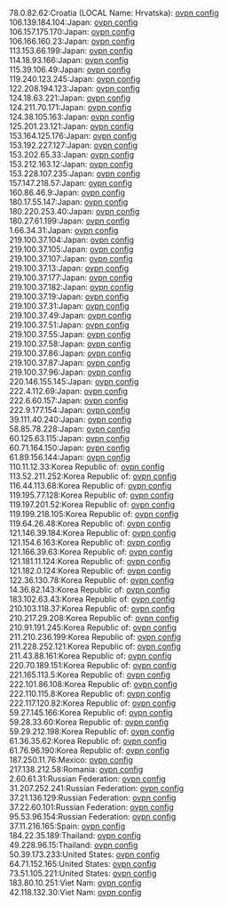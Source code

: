 78.0.82.62:Croatia (LOCAL Name: Hrvatska): [ovpn config](vpn/78_0_82_62.ovpn)  
106.139.184.104:Japan: [ovpn config](vpn/106_139_184_104.ovpn)  
106.157.175.170:Japan: [ovpn config](vpn/106_157_175_170.ovpn)  
106.166.160.23:Japan: [ovpn config](vpn/106_166_160_23.ovpn)  
113.153.66.199:Japan: [ovpn config](vpn/113_153_66_199.ovpn)  
114.18.93.166:Japan: [ovpn config](vpn/114_18_93_166.ovpn)  
115.39.106.49:Japan: [ovpn config](vpn/115_39_106_49.ovpn)  
119.240.123.245:Japan: [ovpn config](vpn/119_240_123_245.ovpn)  
122.208.194.123:Japan: [ovpn config](vpn/122_208_194_123.ovpn)  
124.18.63.221:Japan: [ovpn config](vpn/124_18_63_221.ovpn)  
124.211.70.171:Japan: [ovpn config](vpn/124_211_70_171.ovpn)  
124.38.105.163:Japan: [ovpn config](vpn/124_38_105_163.ovpn)  
125.201.23.121:Japan: [ovpn config](vpn/125_201_23_121.ovpn)  
153.164.125.176:Japan: [ovpn config](vpn/153_164_125_176.ovpn)  
153.192.227.127:Japan: [ovpn config](vpn/153_192_227_127.ovpn)  
153.202.65.33:Japan: [ovpn config](vpn/153_202_65_33.ovpn)  
153.212.163.12:Japan: [ovpn config](vpn/153_212_163_12.ovpn)  
153.228.107.235:Japan: [ovpn config](vpn/153_228_107_235.ovpn)  
157.147.218.57:Japan: [ovpn config](vpn/157_147_218_57.ovpn)  
160.86.46.9:Japan: [ovpn config](vpn/160_86_46_9.ovpn)  
180.17.55.147:Japan: [ovpn config](vpn/180_17_55_147.ovpn)  
180.220.253.40:Japan: [ovpn config](vpn/180_220_253_40.ovpn)  
180.27.61.199:Japan: [ovpn config](vpn/180_27_61_199.ovpn)  
1.66.34.31:Japan: [ovpn config](vpn/1_66_34_31.ovpn)  
219.100.37.104:Japan: [ovpn config](vpn/219_100_37_104.ovpn)  
219.100.37.105:Japan: [ovpn config](vpn/219_100_37_105.ovpn)  
219.100.37.107:Japan: [ovpn config](vpn/219_100_37_107.ovpn)  
219.100.37.13:Japan: [ovpn config](vpn/219_100_37_13.ovpn)  
219.100.37.177:Japan: [ovpn config](vpn/219_100_37_177.ovpn)  
219.100.37.182:Japan: [ovpn config](vpn/219_100_37_182.ovpn)  
219.100.37.19:Japan: [ovpn config](vpn/219_100_37_19.ovpn)  
219.100.37.31:Japan: [ovpn config](vpn/219_100_37_31.ovpn)  
219.100.37.49:Japan: [ovpn config](vpn/219_100_37_49.ovpn)  
219.100.37.51:Japan: [ovpn config](vpn/219_100_37_51.ovpn)  
219.100.37.55:Japan: [ovpn config](vpn/219_100_37_55.ovpn)  
219.100.37.58:Japan: [ovpn config](vpn/219_100_37_58.ovpn)  
219.100.37.86:Japan: [ovpn config](vpn/219_100_37_86.ovpn)  
219.100.37.87:Japan: [ovpn config](vpn/219_100_37_87.ovpn)  
219.100.37.96:Japan: [ovpn config](vpn/219_100_37_96.ovpn)  
220.146.155.145:Japan: [ovpn config](vpn/220_146_155_145.ovpn)  
222.4.112.69:Japan: [ovpn config](vpn/222_4_112_69.ovpn)  
222.6.60.157:Japan: [ovpn config](vpn/222_6_60_157.ovpn)  
222.9.177.154:Japan: [ovpn config](vpn/222_9_177_154.ovpn)  
39.111.40.240:Japan: [ovpn config](vpn/39_111_40_240.ovpn)  
58.85.78.228:Japan: [ovpn config](vpn/58_85_78_228.ovpn)  
60.125.63.115:Japan: [ovpn config](vpn/60_125_63_115.ovpn)  
60.71.164.150:Japan: [ovpn config](vpn/60_71_164_150.ovpn)  
61.89.156.144:Japan: [ovpn config](vpn/61_89_156_144.ovpn)  
110.11.12.33:Korea Republic of: [ovpn config](vpn/110_11_12_33.ovpn)  
113.52.211.252:Korea Republic of: [ovpn config](vpn/113_52_211_252.ovpn)  
116.44.113.68:Korea Republic of: [ovpn config](vpn/116_44_113_68.ovpn)  
119.195.77.128:Korea Republic of: [ovpn config](vpn/119_195_77_128.ovpn)  
119.197.201.52:Korea Republic of: [ovpn config](vpn/119_197_201_52.ovpn)  
119.199.218.105:Korea Republic of: [ovpn config](vpn/119_199_218_105.ovpn)  
119.64.26.48:Korea Republic of: [ovpn config](vpn/119_64_26_48.ovpn)  
121.146.39.184:Korea Republic of: [ovpn config](vpn/121_146_39_184.ovpn)  
121.154.6.163:Korea Republic of: [ovpn config](vpn/121_154_6_163.ovpn)  
121.166.39.63:Korea Republic of: [ovpn config](vpn/121_166_39_63.ovpn)  
121.181.11.124:Korea Republic of: [ovpn config](vpn/121_181_11_124.ovpn)  
121.182.0.124:Korea Republic of: [ovpn config](vpn/121_182_0_124.ovpn)  
122.36.130.78:Korea Republic of: [ovpn config](vpn/122_36_130_78.ovpn)  
14.36.82.143:Korea Republic of: [ovpn config](vpn/14_36_82_143.ovpn)  
183.102.63.43:Korea Republic of: [ovpn config](vpn/183_102_63_43.ovpn)  
210.103.118.37:Korea Republic of: [ovpn config](vpn/210_103_118_37.ovpn)  
210.217.29.208:Korea Republic of: [ovpn config](vpn/210_217_29_208.ovpn)  
210.91.191.245:Korea Republic of: [ovpn config](vpn/210_91_191_245.ovpn)  
211.210.236.199:Korea Republic of: [ovpn config](vpn/211_210_236_199.ovpn)  
211.228.252.121:Korea Republic of: [ovpn config](vpn/211_228_252_121.ovpn)  
211.43.88.161:Korea Republic of: [ovpn config](vpn/211_43_88_161.ovpn)  
220.70.189.151:Korea Republic of: [ovpn config](vpn/220_70_189_151.ovpn)  
221.165.113.5:Korea Republic of: [ovpn config](vpn/221_165_113_5.ovpn)  
222.101.86.108:Korea Republic of: [ovpn config](vpn/222_101_86_108.ovpn)  
222.110.115.8:Korea Republic of: [ovpn config](vpn/222_110_115_8.ovpn)  
222.117.120.82:Korea Republic of: [ovpn config](vpn/222_117_120_82.ovpn)  
59.27.145.166:Korea Republic of: [ovpn config](vpn/59_27_145_166.ovpn)  
59.28.33.60:Korea Republic of: [ovpn config](vpn/59_28_33_60.ovpn)  
59.29.212.198:Korea Republic of: [ovpn config](vpn/59_29_212_198.ovpn)  
61.36.35.62:Korea Republic of: [ovpn config](vpn/61_36_35_62.ovpn)  
61.76.96.190:Korea Republic of: [ovpn config](vpn/61_76_96_190.ovpn)  
187.250.11.76:Mexico: [ovpn config](vpn/187_250_11_76.ovpn)  
217.138.212.58:Romania: [ovpn config](vpn/217_138_212_58.ovpn)  
2.60.61.31:Russian Federation: [ovpn config](vpn/2_60_61_31.ovpn)  
31.207.252.241:Russian Federation: [ovpn config](vpn/31_207_252_241.ovpn)  
37.21.136.129:Russian Federation: [ovpn config](vpn/37_21_136_129.ovpn)  
37.22.60.101:Russian Federation: [ovpn config](vpn/37_22_60_101.ovpn)  
95.53.96.154:Russian Federation: [ovpn config](vpn/95_53_96_154.ovpn)  
37.11.216.165:Spain: [ovpn config](vpn/37_11_216_165.ovpn)  
184.22.35.189:Thailand: [ovpn config](vpn/184_22_35_189.ovpn)  
49.228.96.15:Thailand: [ovpn config](vpn/49_228_96_15.ovpn)  
50.39.173.233:United States: [ovpn config](vpn/50_39_173_233.ovpn)  
64.71.152.165:United States: [ovpn config](vpn/64_71_152_165.ovpn)  
73.51.105.221:United States: [ovpn config](vpn/73_51_105_221.ovpn)  
183.80.10.251:Viet Nam: [ovpn config](vpn/183_80_10_251.ovpn)  
42.118.132.30:Viet Nam: [ovpn config](vpn/42_118_132_30.ovpn)  
